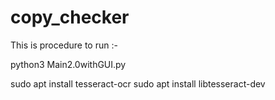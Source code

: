 # copy_checker

This is procedure to run  :-

python3 Main2.0withGUI.py

sudo apt install tesseract-ocr
sudo apt install libtesseract-dev
